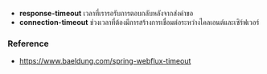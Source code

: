 - <b>response-timeout</b> เวลาที่เรารอรับการตอบกลับหลังจากส่งคำขอ
- <b>connection-timeout</b> ช่วงเวลาที่ต้องมีการสร้างการเชื่อมต่อระหว่างไคลเอนต์และเซิร์ฟเวอร์



### Reference

- https://www.baeldung.com/spring-webflux-timeout